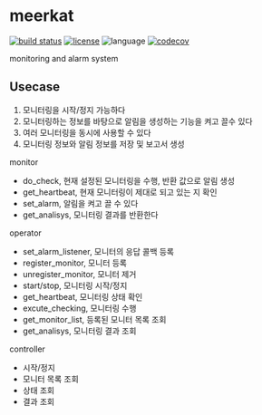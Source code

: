 # meerkat
[![build status](https://github.com/msaltnet/meerkat/actions/workflows/python-test.yml/badge.svg)](https://github.com/msaltnet/meerkat/actions/workflows/python-test.yml)
[![license](https://img.shields.io/github/license/msaltnet/meerkat.svg?style=flat-square)](https://github.com/msaltnet/meerkat/blob/main/LICENSE)
![language](https://img.shields.io/github/languages/top/msaltnet/meerkat.svg?style=flat-square&colorB=green)
[![codecov](https://codecov.io/gh/msaltnet/meerkat/branch/main/graph/badge.svg?token=BRCH1W1YSN)](https://codecov.io/gh/msaltnet/meerkat)

monitoring and alarm system

## Usecase
1. 모니터링을 시작/정지 가능하다
2. 모니터링하는 정보를 바탕으로 알림을 생성하는 기능을 켜고 끌수 있다
3. 여러 모니터링을 동시에 사용할 수 있다
4. 모니터링 정보와 알림 정보를 저장 및 보고서 생성

monitor
- do_check, 현재 설정된 모니터링을 수행, 반환 값으로 알림 생성
- get_heartbeat, 현재 모니터링이 제대로 되고 있는 지 확인
- set_alarm, 알림을 켜고 끌 수 있다
- get_analisys, 모니터링 결과를 반환한다

operator
- set_alarm_listener, 모니터의 응답 콜백 등록
- register_monitor, 모니터 등록
- unregister_monitor, 모니터 제거
- start/stop, 모니터링 시작/정지
- get_heartbeat, 모니터링 상태 확인
- excute_checking, 모니터링 수행
- get_monitor_list, 등록된 모니터 목록 조회
- get_analisys, 모니터링 결과 조회

controller
- 시작/정지
- 모니터 목록 조회
- 상태 조회
- 결과 조회

